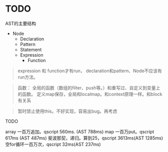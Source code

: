 

# TODO 

AST的主要结构
- Node
    - Declaration
    - Pattern
    - Statement
    - Expression
        - Function

> expression 和 function才有run，
declaration和pattern、Node不应该有run方法。

> 函数：
全局的函数（数组的filter、push等。）和重写过、自定义到变量上的函数。
定义map保存，全局和localmap。和context原理一样。和block有关系

> 暂时禁止使用this。不好实现，容易出bug。再考虑

TODO 

array 一百万追加。qscript 560ms. (AST 788ms)
map 一百万put。qscript 617ms (AST 487ms)
斐波那契，递归。算到25，qscript 3613ms(AST 1285ms)
空for循环一百万次，qscript 32ms(AST 237ms)
